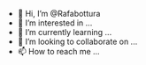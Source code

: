 - 👋 Hi, I’m @Rafabottura
- 👀 I’m interested in ...
- 🌱 I’m currently learning ...
- 💞️ I’m looking to collaborate on ...
- 📫 How to reach me ...

<!---
Rafabottura/Rafabottura is a ✨ special ✨ repository because its `README.md` (this file) appears on your GitHub profile.
You can click the Preview link to take a look at your changes.
--->
